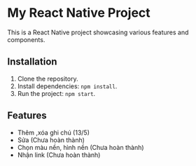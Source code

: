 # My React Native Project

This is a React Native project showcasing various features and components.

## Installation

1. Clone the repository.
2. Install dependencies: `npm install`.
3. Run the project: `npm start`.

## Features

- Thêm ,xóa ghi chú (13/5)
- Sửa (Chưa hoàn thành)
- Chọn màu nền, hình nền (Chưa hoàn thành)
- Nhận link (Chưa hoàn thành)


